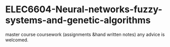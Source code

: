 # ELEC6604-Neural-networks-fuzzy-systems-and-genetic-algorithms
master course
coursework (assignments &amp;hand written notes)
any advice is welcomed.

